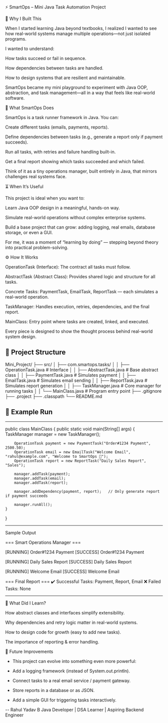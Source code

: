 ⚡ SmartOps – Mini Java Task Automation Project


🌱 Why I Built This

When I started learning Java beyond textbooks, I realized I wanted to see how real-world systems manage multiple operations—not just isolated programs.

I wanted to understand:

How tasks succeed or fail in sequence.

How dependencies between tasks are handled.

How to design systems that are resilient and maintainable.

SmartOps became my mini playground to experiment with Java OOP, abstraction, and task management—all in a way that feels like real-world software.


🧩 What SmartOps Does

SmartOps is a task runner framework in Java. You can:

Create different tasks (emails, payments, reports).

Define dependencies between tasks (e.g., generate a report only if payment succeeds).

Run all tasks, with retries and failure handling built-in.

Get a final report showing which tasks succeeded and which failed.

Think of it as a tiny operations manager, built entirely in Java, that mirrors challenges real systems face.


⏳ When It’s Useful

This project is ideal when you want to:

Learn Java OOP design in a meaningful, hands-on way.

Simulate real-world operations without complex enterprise systems.

Build a base project that can grow: adding logging, real emails, database storage, or even a GUI.

For me, it was a moment of “learning by doing” — stepping beyond theory into practical problem-solving.


⚙️ How It Works

OperationTask (Interface): The contract all tasks must follow.

AbstractTask (Abstract Class): Provides shared logic and structure for all tasks.

Concrete Tasks: PaymentTask, EmailTask, ReportTask — each simulates a real-world operation.

TaskManager: Handles execution, retries, dependencies, and the final report.

MainClass: Entry point where tasks are created, linked, and executed.

Every piece is designed to show the thought process behind real-world system design.



## 📂 Project Structure
Mini_Project/
├── src/
│   ├── com.smartops.tasks/
│   │   ├── OperationTask.java      # Interface
│   │   ├── AbstractTask.java       # Base abstract class
│   │   ├── PaymentTask.java        # Simulates payment
│   │   ├── EmailTask.java          # Simulates email sending
│   │   ├── ReportTask.java         # Simulates report generation
│   │   ├── TaskManager.java        # Core manager for running tasks
│   │   └── MainClass.java          # Program entry point
├── .gitignore
├── .project
├── .classpath
└── README.md





## 🚀 Example Run
---------

public class MainClass {
    public static void main(String[] args) {
        TaskManager manager = new TaskManager();

        OperationTask payment = new PaymentTask("Order#1234 Payment", 2500.50);
        OperationTask email = new EmailTask("Welcome Email", "rahul@example.com", "Welcome to SmartOps 🚀");
        OperationTask report = new ReportTask("Daily Sales Report", "Sales");

        manager.addTask(payment);
        manager.addTask(email);
        manager.addTask(report);

        manager.addDependency(payment, report);   // Only generate report if payment succeeds

        manager.runAll();
    }
}

--------
Sample Output 

=== Smart Operations Manager ===

[RUNNING] Order#1234 Payment
[SUCCESS] Order#1234 Payment

[RUNNING] Daily Sales Report
[SUCCESS] Daily Sales Report

[RUNNING] Welcome Email
[SUCCESS] Welcome Email

=== Final Report ===
✔️ Successful Tasks: Payment, Report, Email
❌ Failed Tasks: None

--------

🌟 What Did I Learn?

How abstract classes and interfaces simplify extensibility.

Why dependencies and retry logic matter in real-world systems.

How to design code for growth (easy to add new tasks).

The importance of reporting & error handling.

🚧 Future Improvements

- This project can evolve into something even more powerful:

- Add a logging framework (instead of System.out.println).

- Connect tasks to a real email service / payment gateway.

- Store reports in a database or as JSON.

- Add a simple GUI for triggering tasks interactively.


--
Rahul Yadav B
Java Developer | DSA Learner | Aspiring Backend Engineer


  

